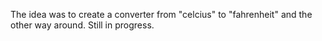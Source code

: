 The idea was to create a converter from "celcius" to "fahrenheit" and the other way around. Still in progress.

